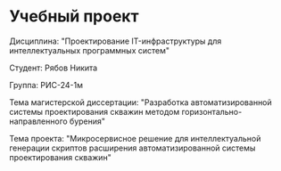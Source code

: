 # Учебный проект

Дисциплина: "Проектирование IT-инфраструктуры для интеллектуальных программных систем"

Студент: Рябов Никита

Группа: РИС-24-1м

Тема магистерской диссертации: "Разработка автоматизированной системы проектирования скважин методом горизонтально-направленного бурения"

Тема проекта: "Микросервисное решение для интеллектуальной генерации скриптов расширения автоматизированной системы проектирования скважин"